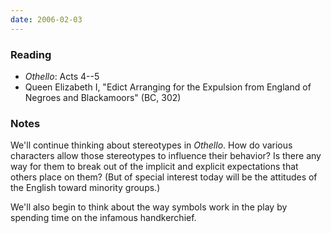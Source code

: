 ```yaml
---
date: 2006-02-03
---
```


### Reading

* <cite>Othello</cite>: Acts 4--5
* Queen Elizabeth I, "Edict Arranging for the Expulsion from England of Negroes and Blackamoors" (BC, 302)

### Notes

We'll continue thinking about stereotypes in <cite>Othello</cite>. How do various characters allow those stereotypes to influence their behavior? Is there any way for them to break out of the implicit and explicit expectations that others place on them? (But of special interest today will be the attitudes of the English toward minority groups.)

We'll also begin to think about the way symbols work in the play by spending time on the infamous handkerchief.
